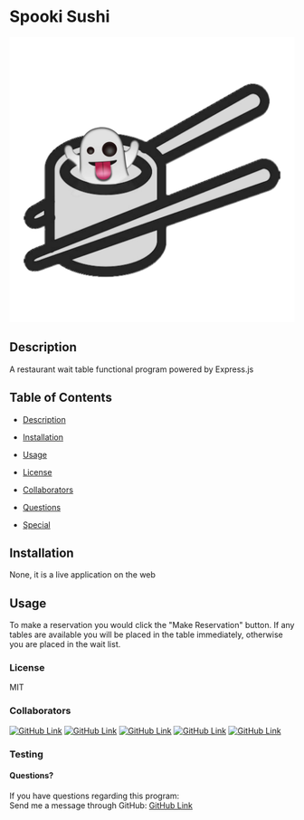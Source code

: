 # Spooki Sushi
![logo](./public/imgs/SpookiSushi.png)
## Description
A restaurant wait table functional program powered by Express.js
## Table of Contents
* [Description](#Description)
* [Installation](#Installation)
* [Usage](#Usage)
* [License](#License)
* [Collaborators](#Collaborators)

* [Questions](#Questions)
* [Special](#Special)
## Installation
None, it is a live application on the web
## Usage
To make a reservation you would click the "Make Reservation" button. If any tables are available you will be placed in the table immediately, otherwise you are placed in the wait list.
### License
MIT
### Collaborators
[![GitHub Link](https://img.shields.io/badge/Github-Aminadab93-yellowgreen.svg)](https://github.com/Aminadab93) [![GitHub Link](https://img.shields.io/badge/Github-durandre-yellowgreen.svg)](https://github.com/durandre) [![GitHub Link](https://img.shields.io/badge/Github-ejkennelly-yellowgreen.svg)](https://github.com/ejkennelly) [![GitHub Link](https://img.shields.io/badge/Github-marykathryn0-yellowgreen.svg)](https://github.com/marykathryn0) [![GitHub Link](https://img.shields.io/badge/Github-myrar-yellowgreen.svg)](https://github.com/myra-r)
### Testing

#### Questions?
If you have questions regarding this program:<br>
Send me a message through GitHub: [GitHub Link](https://github.com/MaryKathryn0)<br>
